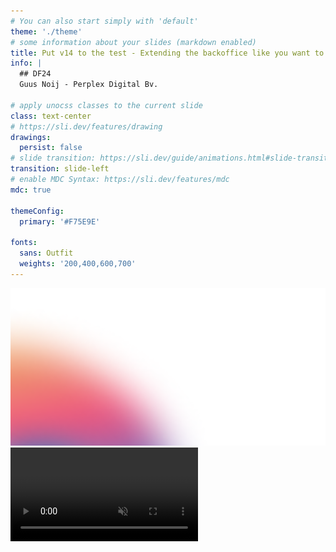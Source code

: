 ```yaml
---
# You can also start simply with 'default'
theme: './theme'
# some information about your slides (markdown enabled)
title: Put v14 to the test - Extending the backoffice like you want to
info: |
  ## DF24
  Guus Noij - Perplex Digital Bv.

# apply unocss classes to the current slide
class: text-center
# https://sli.dev/features/drawing
drawings:
  persist: false
# slide transition: https://sli.dev/guide/animations.html#slide-transitions
transition: slide-left
# enable MDC Syntax: https://sli.dev/features/mdc
mdc: true

themeConfig:
  primary: '#F75E9E'

fonts:
  sans: Outfit
  weights: '200,400,600,700'
---
```


<img class="absolute w-full h-full left-0 top-0" src="./assets/cover-overlay.png" />
<video class="absolute w-full h-full left-0 top-0 object-cover z-[-2]" src="./assets/perplex-mov-1.mp4" muted autoplay loop />

<div class="absolute h-[40px] w-full bg-black left-0 top-0 flex items-center justify-between px-5">
  <img src="./assets/perplex-logo.png" class="w-[60px]" />
  <div class="text-[12px]">DF24: Dutch Umbraco Community Conference</div>
</div>

<div class="text-left flex flex-col justify-end absolute left-0 top-0 h-full w-full py-14 px-14">

  # <div class="font-semibold text-[50px] leading-tight">Put v14 to the test</div>

  <div class="text-white font-regular text-[32px] -mt-4">
    Extending the backoffice like you want to
  </div>

  <div class="flex gap-5 items-center mt-5">
    <div class="relative size-[55px] rounded-full overflow-hidden">
      <img src="./assets/guus.webp" class="size-[190%] object-cover absolute top-1/2 left-1/2 -translate-x-1/2 -translate-y-8" />
    </div>
    <div class="flex flex-col gap-1.5 text-[12px]">
      <p class="!leading-none !my-0 font-semibold">Guus Noij</p>
      <p class="!leading-none !my-0">Front-end developer</p>
    </div>
  </div>
</div>

---
layout: image-right
image: ./assets/imge.webp
transition: fade-out
---

# Introduction

Perplex Digital

- **Digital agency located in Arnhem**

- **Use of Umbraco exclusively**
  - All client projects
  - Mobility sector
- **Known for packages**
  - Perplex.ContentBlocks
  - uMarketingSuite
  - Perplex AI Assistant
  - Perplex AI Contentbuddy

---
layout: image-left
image: ./assets/guus-res.jpg
transition: fade-out
---

# Introduction 
About me

  - About 4 years at Perplex
  - Lead front-end developer
  - Worked on developing & maintaining packages

---
layout: image-right
transition: fade-out
---

# What is this presentation about

- Umbraco v14's flexibility

- Our pitfalls in migrating packages
- Get inspired to build/migrate packages
- See a live demo
  - Real examples using modern frameworks

---
layout: section
transition: fade-out
---

# Congratulations on v14
## RIP AngularJS

---
layout: image-right
image: https://umbraco.com/media/rldb4d1f/umbraco-14-architecture-overview_1200x800px.png?quality=80&format=webp
---

# Congratulations on v14

- Remarkable achievement
- W3C Web standards
- Web components
- Extensible

- Impressive [Umbraco Backoffice repo](https://github.com/umbraco/Umbraco.CMS.Backoffice) and [Umbraco UI repo](https://github.com/umbraco/Umbraco.UI)

<!-- Footer -->
<ul class="footnotes">
  <li>1. https://github.com/umbraco/Umbraco.CMS.Backoffice</li>
  <li>2. https://github.com/umbraco/Umbraco.UI</li>
</ul>

---
---

```json {all|7|all} twoslash
// ~/App_Plugins/WelcomeDashboard/umbraco-package.json

{
  "type": "dashboard",
  "alias": "my.welcome.dashboard",
  "name": "My Welcome Dashboard",
  "element": "/App_Plugins/WelcomeDashboard/dashboard.js",
  "weight": -1,
  "meta": {
    "label": "Welcome Dashboard",
    "pathname": "welcome-dashboard"
  }
}
```

<arrow v-click="[1, 2]" x1="700" y1="130" x2="500" y2="164" color="#953" width="2" arrowSize="1" />

---
layout: section
---

# Current state of umbraco v14 packages

---
layout: default
---

# Current state of umbraco v14 packages

<img src="./assets/marketplace.png" />

---
layout: two-cols
transition: none
---

# Categories

- Analytics & Insights <span class="font-bold" v-click="1">(8)</span>

- Campaign & Marketing <span class="font-bold" v-click="1">(9)</span>
- Commerce <span class="font-bold" v-click="1">(27)</span>
- Developer Tools <span class="font-bold" v-click="1">(100)</span>
- Editor Tools <span class="font-bold" v-click="1">(110)</span>

## <span v-click="1">Total any version: <span class="text-[#F75E9E]">359</span></span>

::right::

<br />
<br />

- Headless <span class="font-bold" v-click="1">(10)</span>

- PIM & DAM <span class="font-bold" v-click="1">(5)</span>
- Search <span class="font-bold" v-click="1">(13)</span>
- Themes & Starter Kits <span class="font-bold" v-click="1">(60)</span>
- Translations <span class="font-bold" v-click="1">(17)</span>

<!-- Footer -->
<ul class="footnotes">
  <li>1. https://marketplace.umbraco.com/</li>
</ul>

---
layout: two-cols
transition: fade-out
---

# Categories

- Analytics & Insights <span class="font-bold">(2)</span>

- Campaign & Marketing <span class="font-bold">(5)</span>
- Commerce <span class="font-bold">(16)</span>
- Developer Tools <span class="font-bold">(29)</span>
- Editor Tools <span class="font-bold">(18)</span>

## <span>Total any version: 359</span>
## <span>Total v14 support: <b class="text-[#F75E9E]">75</b></span>

::right::

<br />
<br />

- Headless <span>(1)</span>

- PIM & DAM <span>(0)</span>
- Search <span>(3)</span>
- Themes & Starter Kits <span>(1)</span>
- Translations <span>(0)</span>

<!-- Footer -->
<ul class="footnotes">
  <li>1. https://marketplace.umbraco.com/</li>
</ul>

---
layout: statement
transition: fade-out
---

# Challenge
## Most of the work is still left to be done

---
layout: default
transition: fade-out
---

# And it's not only about migrating

<br />

- ## Migrating packages

<div v-click="1">
  <br />

  - ## Creating new packages
</div>

---
layout: statement
transition: fade-out
---

# So we need developers

---
layout: default
transition: fade-out
image: './assets/developers.gif'
---

# So we need developers

<img class="w-full" src="./assets/developers.gif" />

---
layout: default
---

# The vision for v14
### - <a href="https://umbraco.com/blog/bellissima-preview-releases-of-the-new-backoffice/">Project Belissima 😘👌</a>

<br />

- Built on modern technology
- Easy to maintain and develop
- Be the most extendable CMS around

- Available features
  - UI Component library
  - Context API
  - Management API

<!-- Footer -->
<ul class="footnotes">
  <li>1. https://umbraco.com/blog/bellissima-preview-releases-of-the-new-backoffice/</li>
</ul>

---
layout: default
transition: fade-out
---

# What this means for v14

- You don't have to be an AngularJS developer anymore
- All you need is to have the skillset of a (modern) web developer
  - Javascript or Typescript
  - CSS

- Intermediate level
  - Some knowledge of a build tool like ViteJS
  - LitJS

---
layout: default
---

# Attracting enthusiastic developers

<img class="w-full" src="./assets/developer-magnet.webp" />

---
layout: default
---

# The vision for v14
### - <a href="https://umbraco.com/blog/bellissima-preview-releases-of-the-new-backoffice/">Project Belissima 😘👌</a>

<br />

- Everyone should extend without having to be **hacky**
  - Isolated Web components 
- Umbraco isn't opinionated **how** the extension behaves inside web components
  - The docs can guide you
  - But if you'd rather do it different, it **should** be up to the developer

<br />


<!-- Footer -->
<ul class="footnotes">
  <li>1. https://umbraco.com/blog/bellissima-preview-releases-of-the-new-backoffice/</li>
</ul>

---
layout: section
transition: fade-out
---

# Build how you want to build

---
layout: section
transition: fade-out
---

# Perplex Digital - Challenges
## Preparing and migrating to v14+

---
layout: two-cols-header
transition: fade-out
---

# Challenges migrating packages
- **Perplex** has lots of internal packages

  - Large packages, medium packages and small packages
- Most are small
  - simply visualize some data from a C# api or 
  - customer specific property editors

---
layout: two-cols-header
transition: fade-out
---

# List of some of the Perplex Packages

::left::

- [Perplex.Contentblocks](https://github.com/PerplexDigital/Perplex.ContentBlocks)

- Hangfire
- Redirect Manager
- Accessibility Checker
- Content Dashboard
- Perplex.Mail
<br />
<br />
<br />
<br />
<br />
<br />

::right::

- Ai.ContentBuddy

- BackOfficeAuthorization
- Perplex.Contentblocks.Screenshot
- MarkdownEditor
- Fieldmap
<br />

<!-- Footer -->
<ul class="footnotes">
  <li>1. https://umbraco.com/blog/bellissima-preview-releases-of-the-new-backoffice/</li>
</ul>

---
layout: statement
---

## So there are a lot

---
layout: default
transition: fade-out
image: './assets/developers.gif'
---

# So Perplex needs developers

<img class="w-full" src="./assets/developers.gif" />

---
layout: default
---

# Luckily we have them
- Backend developers (C#)

- Frontend developers (HTML, CSS & Javascript)

---
layout: statement
transition: fade-out
image: './assets/developers.gif'
---

## <span class="text-[#F75E9E] text-[40px]">But who will do it?</span>

---
layout: quote
---

<blockqoute style="font-size:40px;">
"Ellard & Guus, you know this Vite and Typescript magic. How should we migrate <a href="https://github.com/PerplexDigital/Perplex.ContentBlocks" target="_blank">PerplexContentBlocks?</a>"
</blockqoute>

<!-- Footer -->
<ul class="footnotes">
  <li>1. https://github.com/PerplexDigital/Perplex.ContentBlocks</li>
</ul>

---
layout: default
---

# About Perplex Contentblocks

<v-switch>
  <template #1><img class="w-full" src="./assets/contentblocks.png" /></template>
  <template #2><img class="w-full" src="./assets/contentblocks1.png" /></template>
  <template #3><img class="w-full" src="./assets/contentblocks2.png" /></template>
  <template #4><img class="w-full" src="./assets/contentblocks3.png" /></template>
</v-switch>

<arrow v-click="[3, 4]" x1="700" y1="190" x2="400" y2="210" color="#F75E9E" width="2" arrowSize="1" />

---
layout: default
---

# Euuhm, so we had the idea:

- Can we try to migrate it using VueJS

- Bundled with ViteJS coming together as a webcomponent. 
- Perplex Front-end developers really prefer VueJS over Lit for reactivity.

---
layout: statement
transition: fade-out
---

## <span class="text-[#F75E9E]">I mean we're Front-enders right?</span>
<br />

### Frameworks for everything, and everyone has their favorite

---
layout: image
image: ./assets/framework-wars-2.webp
transition: fade-out
---

---
layout: image
image: ./assets/framework-wars.webp
transition: fade-out
---

---
layout: default
---

# Javascript framework wars is maturing
- Front-end landscape is **still** moving fast

- But, javascript frameworks are maturing
- **So:** Which is the best?

---
layout: statement
---

# What is your favorite?

---
layout: statement
---

## I know <span class="underline decoration-wavy decoration-[#4d64ff]">Lit</span> is not the preferred framework of the developers at Perplex

---
layout: image
image: ./assets/developer-magnet.webp
---

---
layout: statement
transition: fade-out
---

## We had to challenge if Umbraco v14 also supports other frameworks

---
layout: default
---

# So at Perplex we embarked on a journey
- Well to put it lightly we had some troubles and mistakes were made. 
- But it is an interesting adventure on which I want to take you in this coming demo

---
layout: default
---

# Use whatever framework you'd like

- Webcomponents are simple, what happens inside can be complex

- We'd like to **embrace the complexity from within** with our preferred framework
- Can we still interact with 
  - The **Context api** and other Umbraco/Lit specific patterns
  - Can we do it for **dashboard**?
  - How about a value for the **Property editor**?

---
layout: default
---

# Our Proof of Concept

- A backoffice with
  - Angular 18
  - React
  - Vue
- What might happen? 
  - Maybe the backoffice explodes with all this javascript?

---
layout: fact
---

## Let's find out!

---
layout: statement
transition: fade-outs
---

# But before that
## Time for a very quick crash course how a new v14 extension is made

---
layout: default
---

[Umbraco 14.latest docs - tutorial - Creating your first extension](https://docs.umbraco.com/umbraco-cms/tutorials/creating-your-first-extension)

```json {all|10}
{
  "$schema": "../../umbraco-package-schema.json",
  "name": "My.Vanilla.Extension",
  "version": "0.1.0",
  "extensions": [
    {
      "type": "dashboard",
      "alias": "my.vanilla.extension",
      "name": "My Vanilla Extension",
      "js": "/App_Plugins/my-vanilla-extension/vanilla-extension.js",
      "weight": -1,
      "meta": {
        "label": "My Vanilla Extension",
        "pathname": "my-vanilla-extension"
      },
    }
  ]
}
```

<!-- Footer -->
<ul class="footnotes">
  <li>1. https://docs.umbraco.com/umbraco-cms/tutorials/creating-your-first-extension</li>
</ul>

---
layout: default
---

/App_Plugins/my-vanilla-extension/vanilla-extension.js
```ts {all|4-13|14|17,20,29|38|4-13|1-2|14|15,26-28|22-24,30-35}{maxHeight:'380px'}
import { UmbElementMixin } from "@umbraco-cms/backoffice/element-api";
import { UMB_NOTIFICATION_CONTEXT } from "@umbraco-cms/backoffice/notification";

const template = document.createElement("template");
template.innerHTML = `
  <uui-box>
    <h1>Welcome to my dashboard</h1>
    <p>Example of vanilla JS code</p>

    <uui-button label="Click me" id="clickMe" look="secondary"></uui-button>
  </uui-box>
`;

export default class MyDashboardElement extends UmbElementMixin(HTMLElement) {
    #notificationContext;

    constructor() {
        super();
        this.attachShadow({ mode: "open" });
        this.shadowRoot.appendChild(template.content.cloneNode(true));

        this.shadowRoot
            .getElementById("clickMe")
            .addEventListener("click", this.onClick.bind(this));

        this.consumeContext(UMB_NOTIFICATION_CONTEXT, (instance) => {
            this.#notificationContext = instance;
        });
    }

    onClick = () => {
        this.#notificationContext?.peek("positive", {
            data: { headline: "Hello" },
        });
    };
}

customElements.define("my-vanilla-extension", MyDashboardElement);
```

<!-- Footer -->
<ul class="footnotes">
  <li>1. https://docs.umbraco.com/umbraco-cms/tutorials/creating-your-first-extension</li>
</ul>

---
layout: default
---

<img src="./assets/vanilla-component.gif" width="800px">

<!-- Footer -->
<ul class="footnotes">
  <li>1. https://docs.umbraco.com/umbraco-cms/tutorials/creating-your-first-extension</li>
</ul>

---
transition: fade-out
layout: section
---

# Can we do the same for a VueJS and other framework component?

---
transition: fade-out
layout: section
---

# Let's have a look in the code editor

---
transition: fade-out
layout: section
---

# So what was this madness?

---
---

# To summarize
- The flexibility of Bellisima really is there
  - ✅ Dashboards
  - ✅ Setting Property editor values
  - ✅ Using Context api
  - ✅ jQuery support!
- Vue and React are working very well
  - unfortunately due to a [bug introduced in 1.8.0](https://github.com/umbraco/Umbraco.UI/issues/831) we can't use all the UUI components (yet)
- Frameworks like Angular aren't very compatible with the Context API 
  - it doesn't use ViteJS (and Rollup). And there seem to be a problem with the Tree shaking.

<!-- Footer -->
<ul class="footnotes">
  <li>1. https://github.com/umbraco/Umbraco.UI/issues/831</li>
</ul>

---
layout: default
---

<img class="w-full" src="./assets/vite-projects.png" />

---
transition: fade-out
layout: default
---

# For us

- Perplex.Contentblocks migration continues in Lit 

  - Unfortunately we can't wait for the bugfix
- For the other packages we probably are going to use VueJS
- Very happy in the future we can make client specific property editors in VueJS

---
transition: fade-out
layout: section
---

# It depends on the preferences you as a developer have

---
transition: fade-out
layout: section
---

# But Belissima is starting to make it possible

---
transition: fade-out
layout: default
---

# Build how you want to build
<img class="h-full mx-auto" src="./assets/build-how-you-want-to-build.jpg" />

---
transition: fade-out
layout: default
---

<img class="h-full mx-auto" src="./assets/developer-magnet.webp" />

---
transition: fade-out
layout: default
---

<img class="h-full mx-auto" src="./assets/developer-magnet-2.webp" />

---
transition: fade-out
layout: section
---

# Thank you

<ul class="footnotes text-left left-45">
  <li>1. https://github.com/PerplexDigital/PutV14ToTheTest/</li>
</ul>

<img class="bottom-10 left-10 size-32 absolute" src="/assets/qr-code.png" />
